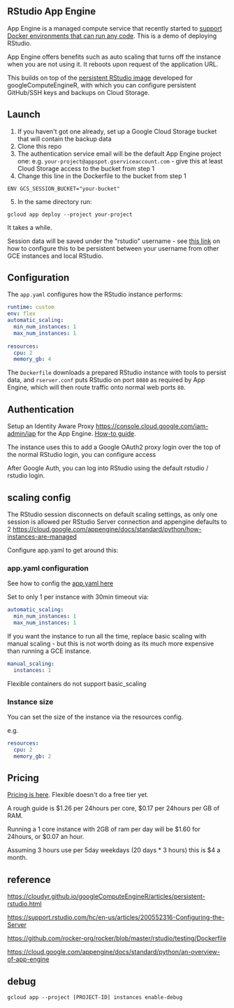## RStudio App Engine

App Engine is a managed compute service that recently started to [support Docker environments that can run any code](https://cloud.google.com/appengine/docs/flexible/).  This is a demo of deploying RStudio.

App Engine offers benefits such as auto scaling that turns off the instance when you are not using it.  It reboots upon request of the application URL.

This builds on top of the [persistent RStudio image](https://cloudyr.github.io/googleComputeEngineR/articles/persistent-rstudio.html) developed for googleComputeEngineR, with which you can configure persistent GitHub/SSH keys and backups on Cloud Storage. 

## Launch

1. If you haven't got one already, set up a Google Cloud Storage bucket that will contain the backup data
2. Clone this repo
3. The authentication service email will be the default App Engine project one: e.g. `your-project@appspot.gserviceaccount.com` - give this at least Cloud Storage access to the bucket from step 1
4. Change this line in the Dockerfile to the bucket from step 1

```
ENV GCS_SESSION_BUCKET="your-bucket"
```

5. In the same directory run:

```
gcloud app deploy --project your-project
```

It takes a while. 

Session data will be saved under the "rstudio" username - see [this link](https://cloudyr.github.io/googleComputeEngineR/articles/persistent-rstudio.html) on how to configure this to be persistent between your username from other GCE instances and local RStudio. 

## Configuration

The `app.yaml` configures how the RStudio instance performs:

```yaml
runtime: custom
env: flex
automatic_scaling:
  min_num_instances: 1
  max_num_instances: 1
  
resources:
  cpu: 2
  memory_gb: 4
```

The `Dockerfile` downloads a prepared RStudio instance with tools to persist data, and `rserver.conf` puts RStudio on port `8080` as required by App Engine, which will then route traffic onto normal web ports `80`. 

## Authentication

Setup an Identity Aware Proxy https://console.cloud.google.com/iam-admin/iap for the App Engine. [How-to guide](https://cloud.google.com/iap/docs/app-engine-quickstart).

The instance uses this to add a Google OAuth2 proxy login over the top of the normal RStudio login, you can configure access

After Google Auth, you can log into RStudio using the default rstudio / rstudio login. 

## scaling config

The RStudio session disconnects on default scaling settings, as only one session is allowed per RStudio Server connection and appengine defaults to 2
https://cloud.google.com/appengine/docs/standard/python/how-instances-are-managed

Configure app.yaml to get around this:

### app.yaml configuration

See how to config the [app.yaml here](https://cloud.google.com/appengine/docs/flexible/custom-runtimes/configuring-your-app-with-app-yaml)

Set to only 1 per instance with 30min timeout via:

```yaml
automatic_scaling:
  min_num_instances: 1
  max_num_instances: 1
```

If you want the instance to run all the time, replace basic scaling with manual scaling - but this is not worth doing as its much more expensive than running a GCE instance. 

```yaml
manual_scaling:
  instances: 1
```

Flexible containers do not support basic_scaling

### Instance size

You can set the size of the instance via the resources config.  

e.g. 

```yaml
resources:
  cpu: 2
  memory_gb: 2
```

## Pricing

[Pricing is here](https://cloud.google.com/appengine/pricing#flexible-environment-instances).  Flexible doesn't do a free tier yet. 

A rough guide is $1.26 per 24hours per core, $0.17 per 24hours per GB of RAM.

Running a 1 core instance with 2GB of ram per day will be $1.60 for 24hours, or $0.07 an hour.  

Assuming 3 hours use per 5day weekdays (20 days * 3 hours) this is $4 a month.



## reference

https://cloudyr.github.io/googleComputeEngineR/articles/persistent-rstudio.html

https://support.rstudio.com/hc/en-us/articles/200552316-Configuring-the-Server

https://github.com/rocker-org/rocker/blob/master/rstudio/testing/Dockerfile

https://cloud.google.com/appengine/docs/standard/python/an-overview-of-app-engine

## debug

```
gcloud app --project [PROJECT-ID] instances enable-debug
```

